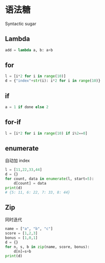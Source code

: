 # 语法糖

Syntactic sugar

## Lambda

```py
add = lambda a, b: a+b
```

## for

```py
l = [i*2 for i in range(10)]
d = {"index"+str(i): i*2 for i in range(10)}
```

## if

```py
a = 1 if done else 2
```

## for-if

```py
l = [i*2 for i in range(10) if i%2==0]
```

## enumerate

自动加 index

```py
l = [11,22,33,44]
d = {}
for count, data in enumerate(l, start=5):
    d[count] = data
print(d)
# {5: 11, 6: 22, 7: 33, 8: 44}
```

## Zip

同时迭代

```py
name = ["a", "b", "c"]
score = [1,2,3]
bonus = [1,0,1]
d = {}
for n, s, b in zip(name, score, bonus):
    d[n]=s+b
print(d)
```
